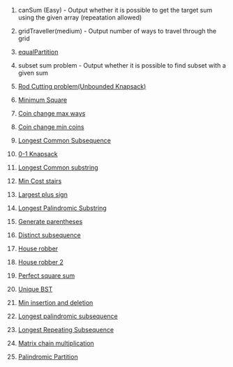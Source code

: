 1. canSum (Easy) - Output whether it is possible to get the target sum using the given array (repeatation allowed)

2. gridTraveller(medium) - Output number of ways to travel through the grid

3. [equalPartition](https://practice.geeksforgeeks.org/problems/subset-sum-problem2014/1#)

4. subset sum problem - Output whether it is possible to find subset with a given sum

5. [Rod Cutting problem(Unbounded Knapsack)](https://practice.geeksforgeeks.org/problems/rod-cutting0840/1#)

6. [Minimum Square](https://practice.geeksforgeeks.org/problems/get-minimum-squares0538/1#)

7. [Coin change max ways](https://practice.geeksforgeeks.org/problems/coin-change2448/1#)

8. [Coin change min coins](https://practice.geeksforgeeks.org/problems/number-of-coins1824/1#)

9. [Longest Common Subsequence](https://practice.geeksforgeeks.org/problems/longest-common-subsequence-1587115620/1#)

10. [0-1 Knapsack](https://practice.geeksforgeeks.org/problems/0-1-knapsack-problem0945/1#)

11. [Longest Common substring](https://practice.geeksforgeeks.org/problems/longest-common-substring1452/1#)

12. [Min Cost stairs](https://leetcode.com/problems/min-cost-climbing-stairs/submissions/)

13. [Largest plus sign](https://leetcode.com/explore/challenge/card/september-leetcoding-challenge-2021/637/week-2-september-8th-september-14th/3969/)

14. [Longest Palindromic Substring](https://leetcode.com/problems/longest-palindromic-substring/)

15. [Generate parentheses](https://leetcode.com/problems/generate-parentheses/submissions/)

16. [Distinct subsequence](https://leetcode.com/problems/distinct-subsequences/submissions/)

17. [House robber](https://leetcode.com/problems/house-robber/submissions/)

18. [House robber 2](https://leetcode.com/problems/house-robber-ii/submissions/)

19. [Perfect square sum](https://leetcode.com/problems/perfect-squares/submissions/)

20. [Unique BST](https://leetcode.com/problems/unique-binary-search-trees/submissions/)

21. [Min insertion and deletion](https://practice.geeksforgeeks.org/problems/minimum-number-of-deletions-and-insertions0209/1#)

22. [Longest palindromic subsequence](https://leetcode.com/problems/longest-palindromic-subsequence/submissions/)

23. [Longest Repeating Subsequence](https://practice.geeksforgeeks.org/problems/longest-repeating-subsequence2004/1)

24. [Matrix chain multiplication](https://practice.geeksforgeeks.org/problems/matrix-chain-multiplication0303/1#)

25. [Palindromic Partition](https://practice.geeksforgeeks.org/problems/palindromic-patitioning4845/1#)
